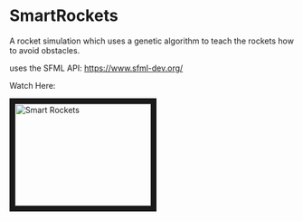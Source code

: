 # SmartRockets

A rocket simulation which uses a genetic algorithm to teach the rockets how to avoid obstacles.

uses the SFML API: https://www.sfml-dev.org/

Watch Here:

<a href="http://www.youtube.com/watch?feature=player_embedded&v=QVespZK_vmM
" target="_blank"><img src="http://img.youtube.com/vi/QVespZK_vmM/0.jpg" 
alt="Smart Rockets" width="240" height="180" border="10" /></a>
